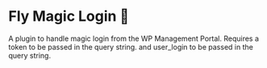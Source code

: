 # Fly Magic Login 🔌

A plugin to handle magic login from the WP Management Portal. Requires a token to be passed in the query string. and user_login to be passed in the query string.
